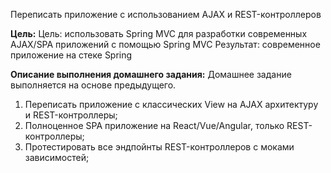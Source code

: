 Переписать приложение с использованием AJAX и REST-контроллеров

**Цель:**
Цель: использовать Spring MVC для разработки современных AJAX/SPA приложений c помощью Spring MVC
Результат: современное приложение на стеке Spring


**Описание выполнения домашнего задания:**
Домашнее задание выполняется на основе предыдущего.

1. Переписать приложение с классических View на AJAX архитектуру и REST-контроллеры;
2. Полноценное SPA приложение на React/Vue/Angular, только REST-контроллеры;
3. Протестировать все эндпойнты REST-контроллеров с моками зависимостей;